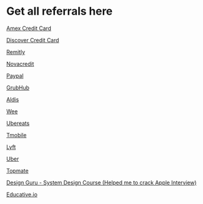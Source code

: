 # Get all referrals here

[Amex Credit Card]()


[Discover Credit Card]()

[Remitly]()

[Novacredit]()

[Paypal]()


[GrubHub]()

[Aldis]()

[Wee]()

[Ubereats]()


[Tmobile]()


[Lyft]()

[Uber]()


[Topmate]()

[Design Guru - System Design Course (Helped me to crack Apple Interview)]()

[Educative.io]()
